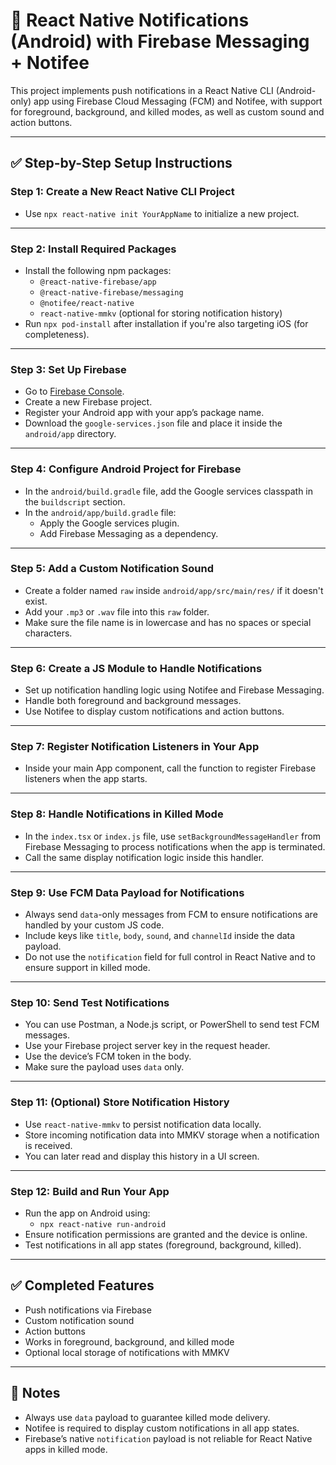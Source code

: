 # 🔔 React Native Notifications (Android) with Firebase Messaging + Notifee

This project implements push notifications in a React Native CLI (Android-only) app using Firebase Cloud Messaging (FCM) and Notifee, with support for foreground, background, and killed modes, as well as custom sound and action buttons.

---

## ✅ Step-by-Step Setup Instructions

### Step 1: Create a New React Native CLI Project
- Use `npx react-native init YourAppName` to initialize a new project.

---

### Step 2: Install Required Packages
- Install the following npm packages:
  - `@react-native-firebase/app`
  - `@react-native-firebase/messaging`
  - `@notifee/react-native`
  - `react-native-mmkv` (optional for storing notification history)
- Run `npx pod-install` after installation if you're also targeting iOS (for completeness).

---

### Step 3: Set Up Firebase
- Go to [Firebase Console](https://console.firebase.google.com/).
- Create a new Firebase project.
- Register your Android app with your app’s package name.
- Download the `google-services.json` file and place it inside the `android/app` directory.

---

### Step 4: Configure Android Project for Firebase
- In the `android/build.gradle` file, add the Google services classpath in the `buildscript` section.
- In the `android/app/build.gradle` file:
  - Apply the Google services plugin.
  - Add Firebase Messaging as a dependency.

---

### Step 5: Add a Custom Notification Sound
- Create a folder named `raw` inside `android/app/src/main/res/` if it doesn't exist.
- Add your `.mp3` or `.wav` file into this `raw` folder.
- Make sure the file name is in lowercase and has no spaces or special characters.

---

### Step 6: Create a JS Module to Handle Notifications
- Set up notification handling logic using Notifee and Firebase Messaging.
- Handle both foreground and background messages.
- Use Notifee to display custom notifications and action buttons.

---

### Step 7: Register Notification Listeners in Your App
- Inside your main App component, call the function to register Firebase listeners when the app starts.

---

### Step 8: Handle Notifications in Killed Mode
- In the `index.tsx` or `index.js` file, use `setBackgroundMessageHandler` from Firebase Messaging to process notifications when the app is terminated.
- Call the same display notification logic inside this handler.

---

### Step 9: Use FCM Data Payload for Notifications
- Always send `data`-only messages from FCM to ensure notifications are handled by your custom JS code.
- Include keys like `title`, `body`, `sound`, and `channelId` inside the data payload.
- Do not use the `notification` field for full control in React Native and to ensure support in killed mode.

---

### Step 10: Send Test Notifications
- You can use Postman, a Node.js script, or PowerShell to send test FCM messages.
- Use your Firebase project server key in the request header.
- Use the device’s FCM token in the body.
- Make sure the payload uses `data` only.

---

### Step 11: (Optional) Store Notification History
- Use `react-native-mmkv` to persist notification data locally.
- Store incoming notification data into MMKV storage when a notification is received.
- You can later read and display this history in a UI screen.

---

### Step 12: Build and Run Your App
- Run the app on Android using:
  - `npx react-native run-android`
- Ensure notification permissions are granted and the device is online.
- Test notifications in all app states (foreground, background, killed).

---

## ✅ Completed Features

- Push notifications via Firebase
- Custom notification sound
- Action buttons
- Works in foreground, background, and killed mode
- Optional local storage of notifications with MMKV

---

## 📌 Notes

- Always use `data` payload to guarantee killed mode delivery.
- Notifee is required to display custom notifications in all app states.
- Firebase’s native `notification` payload is not reliable for React Native apps in killed mode.
